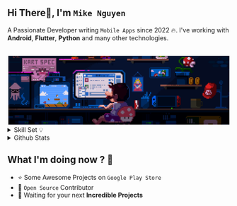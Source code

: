 <!-- <img src="assets/gif/developer.gif" width="100%"/> -->

<div align="start">
 
## Hi There👋, I'm `Mike Nguyen`
A Passionate Developer writing `Mobile Apps` since 2022 🔥. I've working with **Android**, **Flutter**, **Python** and many other technologies.

</div>

######

<div align="center">
    <img src="assets/gif/developer.gif" width="500px"/>
</div>

<details>
<summary>Skill Set 💡</summary>
<div align="center">
    
| Language | `Java` `Kotlin` `Python` `Dart` `JavaScript` |
| :- | :- |
| Mobile | `Android` `Flutter` `React Native` |
| Backend | `Spring` `NodeJs` `FastAPI` |

</div>

</details>

<details>
    <summary>Github Stats</summary>
    <p align="center">
        <img 
            src="https://github-readme-stats.vercel.app/api?username=nguy1068&count_private=true&show_icons=true&include_all_commits=true&theme=github_dark" 
            alt="Mike Nguyen | Stats" 
        />
    </p>

</details>

## What I'm doing now ? 👀

- ⭐ Some Awesome Projects on `Google Play Store`
- 🎨 `Open Source` Contributor
- 💌 Waiting for your next **Incredible Projects**

######


